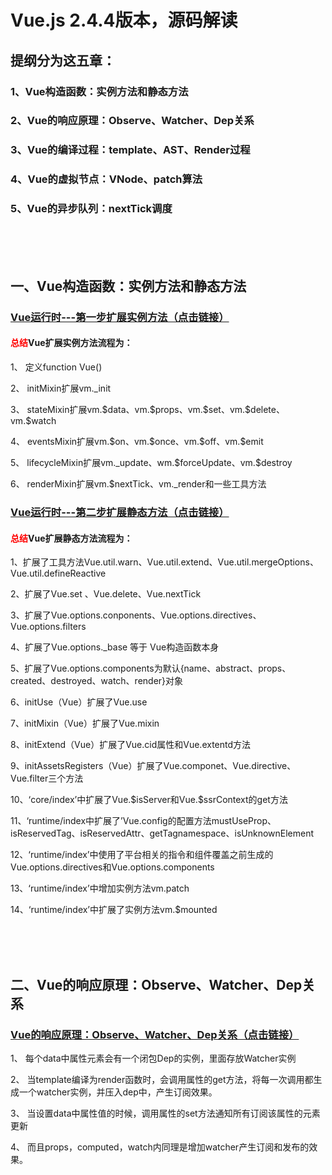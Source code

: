 <h1>Vue.js 2.4.4版本，源码解读</h1>

<h2>提纲分为这五章：</h2>
<h3>1、Vue构造函数：实例方法和静态方法</h3>
<h3>2、Vue的响应原理：Observe、Watcher、Dep关系</h3>
<h3>3、Vue的编译过程：template、AST、Render过程</h3>
<h3>4、Vue的虚拟节点：VNode、patch算法</h3>
<h3>5、Vue的异步队列：nextTick调度</h3>

<br/>
<br/>
<br/>
<h2>一、Vue构造函数：实例方法和静态方法</h2>

<a style="text-decoration: underline;" href="https://github.com/terribleness/vue-read/issues/2" target="_blank"><h3>Vue运行时---第一步扩展实例方法（点击链接）</h3></a>
<h4><span style="color:red;">总结</span>Vue扩展实例方法流程为：</h4>
<p>1、	定义function Vue()</p>
<p>2、	initMixin扩展vm._init</p>
<p>3、	stateMixin扩展vm.$data、vm.$props、vm.$set、vm.$delete、vm.$watch</p>
<p>4、	eventsMixin扩展vm.$on、vm.$once、vm.$off、vm.$emit</p>
<p>5、	lifecycleMixin扩展vm._update、wm.$forceUpdate、vm.$destroy</p>
<p>6、	renderMixin扩展vm.$nextTick、vm._render和一些工具方法</p>

<a style="text-decoration: underline;" href="https://github.com/terribleness/vue-read/issues/3" target="_blank"><h3>Vue运行时---第二步扩展静态方法（点击链接）</h3></a>
<h4><span style="color:red;">总结</span>Vue扩展静态方法流程为：</h4>
<p>1、扩展了工具方法Vue.util.warn、Vue.util.extend、Vue.util.mergeOptions、Vue.util.defineReactive</p>
<p>2、扩展了Vue.set 、Vue.delete、Vue.nextTick</p>
<p>3、扩展了Vue.options.conponents、Vue.options.directives、Vue.options.filters</p>
<p>4、扩展了Vue.options._base 等于 Vue构造函数本身</p>
<p>5、扩展了Vue.options.components为默认{name、abstract、props、created、destroyed、watch、render}对象</p>
<p>6、initUse（Vue）扩展了Vue.use</p>
<p>7、initMixin（Vue）扩展了Vue.mixin</p>
<p>8、initExtend（Vue）扩展了Vue.cid属性和Vue.extentd方法</p>
<p>9、initAssetsRegisters（Vue）扩展了Vue.componet、Vue.directive、Vue.filter三个方法</p>
<p>10、‘core/index’中扩展了Vue.$isServer和Vue.$ssrContext的get方法</p>
<p>11、‘runtime/index中扩展了’Vue.config的配置方法mustUseProp、isReservedTag、isReservedAttr、getTagnamespace、isUnknownElement</p>
<p>12、‘runtime/index’中使用了平台相关的指令和组件覆盖之前生成的Vue.options.directives和Vue.options.components</p>
<p>13、‘runtime/index’中增加实例方法vm.patch</p>
<p>14、‘runtime/index’中扩展了实例方法vm.$mounted</p>

<br/>
<br/>
<br/>
<h2>二、Vue的响应原理：Observe、Watcher、Dep关系</h2>

<a style="text-decoration: underline;" href="https://github.com/terribleness/vue-read/issues/4" target="_blank"><h3>Vue的响应原理：Observe、Watcher、Dep关系（点击链接）</h3></a>
<p>1、	每个data中属性元素会有一个闭包Dep的实例，里面存放Watcher实例</p>
<p>2、	当template编译为render函数时，会调用属性的get方法，将每一次调用都生成一个watcher实例，并压入dep中，产生订阅效果。</p>
<p>3、	当设置data中属性值的时候，调用属性的set方法通知所有订阅该属性的元素更新</p>
<p>4、	而且props，computed，watch内同理是增加watcher产生订阅和发布的效果。</p>

